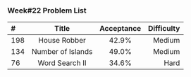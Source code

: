 ###       Week#22 Problem List

| #  | Title  | Acceptance | Difficulty
| :------------ |:---------------:| :-----:| -----:|
| 198     | House Robber  | 42.9%  | Medium  |
| 134     | Number of Islands    |49.0% | Medium  |
| 76    | Word Search II  | 34.6% | Hard |
